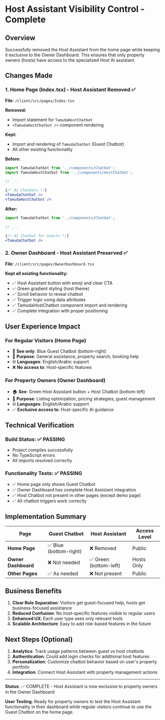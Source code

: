 # Host Assistant Visibility Control - Complete

## Overview
Successfully removed the Host Assistant from the home page while keeping it exclusive to the Owner Dashboard. This ensures that only property owners (hosts) have access to the specialized Host AI assistant.

## Changes Made

### 1. Home Page (Index.tsx) - Host Assistant Removed ✅
**File**: `/client/src/pages/Index.tsx`

**Removed:**
- Import statement for `TamudaHostChatbot`
- `<TamudaHostChatbot />` component rendering

**Kept:**
- Import and rendering of `TamudaChatbot` (Guest Chatbot)
- All other existing functionality

**Before:**
```jsx
import TamudaChatbot from '../components/Chatbot';
import TamudaHostChatbot from '../components/HostChatbot';

// ...

{/* AI Chatbots */}
<TamudaChatbot />
<TamudaHostChatbot />
```

**After:**
```jsx
import TamudaChatbot from '../components/Chatbot';

// ...

{/* AI Chatbot for Guests */}
<TamudaChatbot />
```

### 2. Owner Dashboard - Host Assistant Preserved ✅
**File**: `/client/src/pages/OwnerDashboard.tsx`

**Kept all existing functionality:**
- ✅ Host Assistant button with emoji and clear CTA
- ✅ Green gradient styling (host theme)
- ✅ Scroll behavior to reveal chatbot
- ✅ Trigger logic using data attributes
- ✅ TamudaHostChatbot component import and rendering
- ✅ Complete integration with proper positioning

## User Experience Impact

### For Regular Visitors (Home Page)
- 👥 **See only**: Blue Guest Chatbot (bottom-right)
- 🎯 **Purpose**: General assistance, property search, booking help
- 🌐 **Languages**: English/Arabic support
- ❌ **No access to**: Host-specific features

### For Property Owners (Owner Dashboard)
- 🏠 **See**: Green Host Assistant button + Host Chatbot (bottom-left) 
- 🎯 **Purpose**: Listing optimization, pricing strategies, guest management
- 🌐 **Languages**: English/Arabic support
- ✅ **Exclusive access to**: Host-specific AI guidance

## Technical Verification

### Build Status: ✅ PASSING
- Project compiles successfully
- No TypeScript errors
- All imports resolved correctly

### Functionality Tests: ✅ PASSING
- ✅ Home page only shows Guest Chatbot
- ✅ Owner Dashboard has complete Host Assistant integration
- ✅ Host Chatbot not present in other pages (except demo page)
- ✅ All chatbot triggers work correctly

## Implementation Summary

| Page | Guest Chatbot | Host Assistant | Access Level |
|------|---------------|----------------|--------------|
| **Home Page** | ✅ Blue (bottom-right) | ❌ Removed | Public |
| **Owner Dashboard** | ❌ Not needed | ✅ Green (bottom-left) | Hosts Only |
| **Other Pages** | ✅ As needed | ❌ Not present | Public |

## Business Benefits

1. **Clear Role Separation**: Visitors get guest-focused help, hosts get business-focused assistance
2. **Reduced Confusion**: No host-specific features visible to regular users  
3. **Enhanced UX**: Each user type sees only relevant tools
4. **Scalable Architecture**: Easy to add role-based features in the future

## Next Steps (Optional)

1. **Analytics**: Track usage patterns between guest vs host chatbots
2. **Authentication**: Could add login checks for additional host features
3. **Personalization**: Customize chatbot behavior based on user's property portfolio
4. **Integration**: Connect Host Assistant with property management actions

---

**Status**: ✅ COMPLETE - Host Assistant is now exclusive to property owners in the Owner Dashboard

**User Testing**: Ready for property owners to test the Host Assistant functionality in their dashboard while regular visitors continue to use the Guest Chatbot on the home page.
